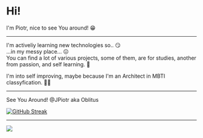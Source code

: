 # Hi!
I'm Piotr, nice to see You around! 😁
***
I'm activeliy learning new technologies so.. 😏</br>
...in my messy place... 😖 </br>
You can find a lot of various projects, some of them, are for studies, another from passion, and self learning. 🤯</br>

I'm into self improving, maybe because I'm an Architect in MBTI classyfication. 👨‍💼 </br>

***
See You Around!
@JPiotr aka Oblitus

[![GitHub Streak](https://streak-stats.demolab.com?user=JPiotr&theme=dark&border_radius=50&locale=en)](https://git.io/streak-stats)
***
![](http://github-profile-summary-cards.vercel.app/api/cards/profile-details?username=jpiotr&theme=github_dark)
